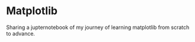 # Matplotlib
Sharing a jupternotebook of my journey of learning matplotlib from scratch to advance.
